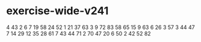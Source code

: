 # exercise-wide-v241
4
43
2
6
7
19
58
24
52
1
21
37
63
3
9
72
83
58
65
15
9
63
6
26
3
57
3
44
47
7
14
29
12
35
28
61
7
43
44
71
2
70
47
20
6
50
2
42
52
82
